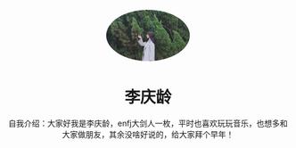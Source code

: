 <p align="center">
  <img width="150" src="https://github.com/wengstA/fab_hw/blob/main/_media/1881696816037_.pic_hd.jpg" alt="李庆龄" style="border-radius:50%;">
</p>

<h1 align="center">李庆龄</h1>

<p align="center">
  自我介绍：大家好我是李庆龄，enfj大剑人一枚，平时也喜欢玩玩音乐，也想多和大家做朋友，其余没啥好说的，给大家拜个早年！

